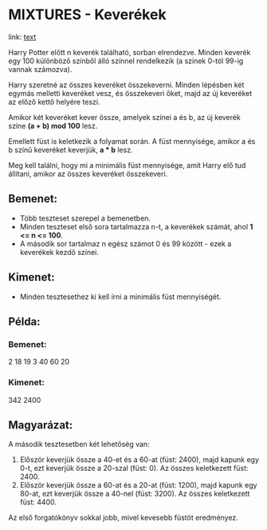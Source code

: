 # MIXTURES - Keverékek

link: [text](https://www.spoj.com/problems/MIXTURES/)

Harry Potter előtt n keverék található, sorban elrendezve. Minden keverék egy 100 különböző színből álló színnel rendelkezik (a színek 0-tól 99-ig vannak számozva).

Harry szeretné az összes keveréket összekeverni. Minden lépésben két egymás melletti keveréket vesz, és összekeveri őket, majd az új keveréket az előző kettő helyére teszi.

Amikor két keveréket kever össze, amelyek színei a és b, az új keverék színe **(a + b) mod 100** lesz.

Emellett füst is keletkezik a folyamat során. A füst mennyisége, amikor a és b színű keveréket keverjük, **a * b** lesz.

Meg kell találni, hogy mi a minimális füst mennyisége, amit Harry elő tud állítani, amikor az összes keveréket összekeveri.

## Bemenet:
- Több teszteset szerepel a bemenetben.
- Minden teszteset első sora tartalmazza n-t, a keverékek számát, ahol **1 <= n <= 100**.
- A második sor tartalmaz n egész számot 0 és 99 között - ezek a keverékek kezdő színei.

## Kimenet:
- Minden tesztesethez ki kell írni a minimális füst mennyiségét.

## Példa:

### Bemenet:

 2 
 18 19 
 3 
 40 60 20

 
### Kimenet:

342 
2400

## Magyarázat:
A második tesztesetben két lehetőség van:
1. Először keverjük össze a 40-et és a 60-at (füst: 2400), majd kapunk egy 0-t, ezt keverjük össze a 20-szal (füst: 0). Az összes keletkezett füst: 2400.
2. Először keverjük össze a 60-at és a 20-at (füst: 1200), majd kapunk egy 80-at, ezt keverjük össze a 40-nel (füst: 3200). Az összes keletkezett füst: 4400.

Az első forgatókönyv sokkal jobb, mivel kevesebb füstöt eredményez.
